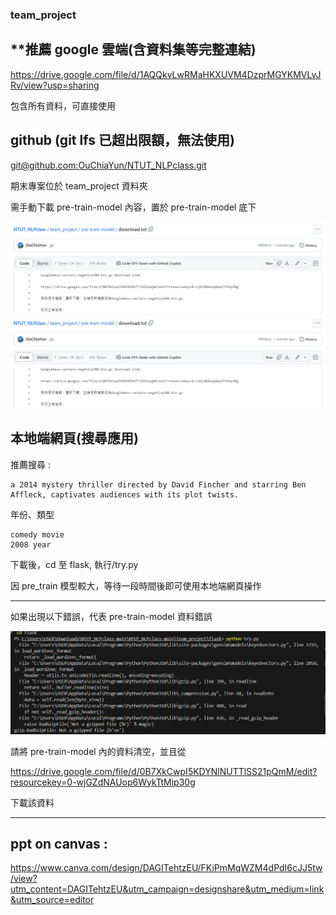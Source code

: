 ### team_project

## \*\*推薦 google 雲端(含資料集等完整連結)

https://drive.google.com/file/d/1AQQkvLwRMaHKXUVM4DzprMGYKMVLvJRv/view?usp=sharing

包含所有資料，可直接使用

## github (git lfs 已超出限額，無法使用)

[git@github.com:OuChiaYun/NTUT_NLPclass.git](https://github.com/OuChiaYun/NTUT_NLPclass/tree/main)

期末專案位於 team_project 資料夾

需手動下載 pre-train-model 內容，置於 pre-train-model 底下

![alt text](image/image.png)
![alt text](image/image.png)

## 本地端網頁(搜尋應用)

推薦搜尋 :

```
a 2014 mystery thriller directed by David Fincher and starring Ben Affleck, captivates audiences with its plot twists.
```

年份、類型

```
comedy movie
2008 year
```

下載後，cd 至 flask, 執行/try.py

因 pre_train 模型較大，等待一段時間後即可使用本地端網頁操作

---

如果出現以下錯誤，代表 pre-train-model 資料錯誤

![alt text](image/image-1.png)

請將 pre-train-model 內的資料清空，並且從

https://drive.google.com/file/d/0B7XkCwpI5KDYNlNUTTlSS21pQmM/edit?resourcekey=0-wjGZdNAUop6WykTtMip30g

下載該資料

---

## ppt on canvas :

https://www.canva.com/design/DAGITehtzEU/FKiPmMqWZM4dPdI6cJJ5tw/view?utm_content=DAGITehtzEU&utm_campaign=designshare&utm_medium=link&utm_source=editor
